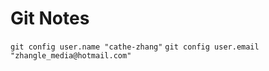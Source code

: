# Git Notes

`git config user.name "cathe-zhang"`
`git config user.email "zhangle_media@hotmail.com"`
